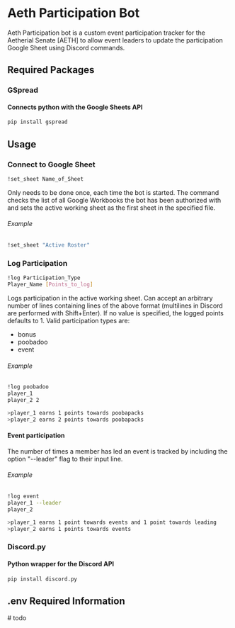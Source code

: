 # Aeth Participation Bot
Aeth Participation bot is a custom event participation tracker for the Aetherial Senate [AETH] to allow event leaders to update the participation Google Sheet using Discord commands.

## Required Packages
### GSpread
#### Connects python with the Google Sheets API
```bash
pip install gspread
```

## Usage
### Connect to Google Sheet
```bash
!set_sheet Name_of_Sheet
```
Only needs to be done once, each time the bot is started.  The command checks the list of all Google Workbooks the bot has been authorized with and sets the active working sheet as the first sheet in the specified file.

###### Example
```bash
!set_sheet "Active Roster"
```

### Log Participation
```bash
!log Participation_Type 
Player_Name [Points_to_log]
```

Logs participation in the active working sheet.  Can accept an arbitrary number of lines containing lines of the above format (multilines in Discord are performed with Shift+Enter).  If no value is specified, the logged points defaults to 1.
Valid participation types are:
+ bonus
+ poobadoo
+ event

###### Example
```bash
!log poobadoo
player_1
player_2 2

>player_1 earns 1 points towards poobapacks
>player_2 earns 2 points towards poobapacks
```

#### Event participation
The number of times a member has led an event is tracked by including the option "--leader" flag to their input line.
###### Example
```bash
!log event
player_1 --leader
player_2

>player_1 earns 1 point towards events and 1 point towards leading
>player_2 earns 1 points towards events
```

### Discord.py
#### Python wrapper for the Discord API
```bash
pip install discord.py
```

## .env Required Information
\# todo